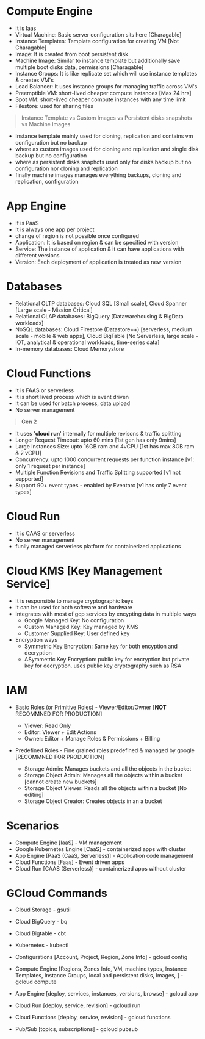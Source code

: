 # Compute Engine
- It is Iaas
- Virtual Machine: Basic server configuration sits here [Charagable]
- Instance Templates: Template configuration for creating VM [Not Charagable]
- Image: It is created from boot persistent disk
- Machine Image: Similar to instance template but additionally save multiple boot disks data, permissions [Charagable]
- Instance Groups: It is like replicate set which will use instance templates & creates VM's
- Load Balancer: It uses instance groups for managing traffic across VM's
- Preemptible VM: short-lived cheaper compute instances [Max 24 hrs]
- Spot VM: short-lived cheaper compute instances with any time limit
- Filestore: used for sharing files 

> Instance Template vs Custom Images vs Persistent disks snapshots vs Machine Images
- Instance template mainly used for cloning, replication and contains vm configuration but no backup
- where as custom images used for cloning and replication and single disk backup but no configuration
- where as persistent disks snaphots used only for disks backup but no configuration nor cloning and replication
- finally machine images manages everything backups, cloning and replication, configuration

# App Engine
- It is PaaS
- It is always one app per project
- change of region is not possible once configured
- Application: It is based on region & can be specified with version
- Service: The instance of application & it can have applications with different versions 
- Version: Each deployment of application is treated as new version

# Databases
- Relational OLTP databases: Cloud SQL [Small scale], Cloud Spanner [Large scale - Mission Critical]
- Relational OLAP databases: BigQuery [Datawarehousing & BigData workloads]
- NoSQL databases: Cloud Firestore (Datastore++) [serverless, medium scale - mobile & web apps], Cloud BigTable [No Serverless, large scale - IOT, analytical & operational workloads, time-series data]
- In-memory databases: Cloud Memorystore

# Cloud Functions
- It is FAAS or serverless
- It is short lived process which is event driven
- It can be used for batch process, data upload
- No server management

> **Gen 2**
- It uses '**cloud run**' internally for multiple revisons & traffic splitting
- Longer Request Timeout: upto 60 mins [1st gen has only 9mins]
- Large Instances Size: upto 16GB ram and 4vCPU [1st has max 8GB ram & 2 vCPU]
- Concurrency: upto 1000 concurrent requests per function instance [v1: only 1 request per instance]
- Multiple Function Revisions and Traffic Splitting supported [v1 not supported]
- Support 90+ event types - enabled by Eventarc [v1 has only 7 event types]

# Cloud Run
- It is CAAS or serverless
- No server management
- funlly managed serverless platform for containerized applications

# Cloud KMS [Key Management Service]
- It is responsible to manage cryptographic keys
- It can be used for both software and hardware
- Integrates with most of gcp services by encypting data in multiple ways
  - Google Managed Key: No configuration
  - Custom Managed Key: Key managed by KMS
  - Customer Supplied Key: User defined key
- Encryption ways
  - Symmetric Key Encryption: Same key for both encyption and decryption
  - ASymmetric Key Encryption: public key for encryption but private key for decryption. uses public key cryptography such as RSA

# IAM
- Basic Roles (or Primitive Roles) - Viewer/Editor/Owner [**NOT** RECOMMNED FOR PRODUCTION]
  - Viewer: Read Only
  - Editor: Viewer + Edit Actions
  - Owner: Editor + Manage Roles & Permissions + Billing

- Predefined Roles - Fine grained roles predefined & managed by google [RECOMMNED FOR PRODUCTION]
  - Storage Admin: Manages buckets and all the objects in the bucket
  - Storage Object Admin: Manages all the objects within a bucket [cannot create new buckets]
  - Storage Object Viewer: Reads all the objects within a bucket [No editing]
  - Storage Object Creator: Creates objects in an a bucket 
    
# Scenarios
- Compute Engine [IaaS] - VM management 
- Google Kubernetes Engine [CaaS] - containerized apps with cluster
- App Engine [PaaS (CaaS, Serverless)] - Application code management
- Cloud Functions [Faas] - Event driven apps
- Cloud Run [CAAS (Serverless)] - containerized apps without cluster

# GCloud Commands
- Cloud Storage - gsutil
- Cloud BigQuery - bq
- Cloud Bigtable - cbt
- Kubernetes - kubectl

- Configurations [Account, Project, Region, Zone Info] - gcloud config
- Compute Engine [Regions, Zones Info, VM, machine types, Instance Templates, Instance Groups, local and persistent disks, Images, ] - gcloud compute
- App Engine [deploy, services, instances, versions, browse] - gcloud app
- Cloud Run [deploy, service, revision] - gcloud run
- Cloud Functions [deploy, service, revision] - gcloud functions
- Pub/Sub [topics, subscriptions] - gcloud pubsub
